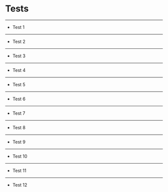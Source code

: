 # Tests

---

- Test 1

---

- Test 2

---

- Test 3

---

- Test 4

---

- Test 5

---

- Test 6

---

- Test 7

---

- Test 8

---

- Test 9

---

- Test 10

---

- Test 11

---

- Test 12
